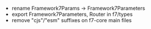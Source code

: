 - rename Framework7Params -> Framework7Parameters
- export Framework7Parameters, Router in f7/types
- remove "cjs"/"esm" suffixes on f7-core main files

